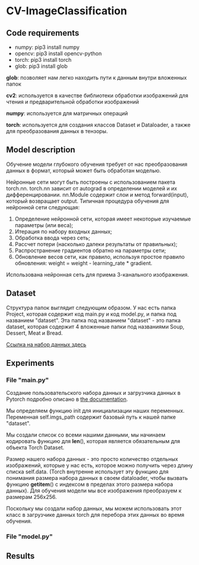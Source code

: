 # CV-ImageClassification

## Code requirements
* numpy: pip3 install numpy
* opencv: pip3 install opencv-python
* torch: pip3 install torch
* glob: pip3 install glob

__glob__: позволяет нам легко находить пути к данным внутри вложенных папок

__cv2__: используется в качестве библиотеки обработки изображений для чтения и предварительной обработки изображений

__numpy__: используется для матричных операций

__torch__: используется для создания классов Dataset и Dataloader, а также для преобразования данных в тензоры.

## Model description
Обучение модели глубокого обучения требует от нас преобразования данных в формат, который может быть обработан моделью. 

Нейронные сети могут быть построены с использованием пакета torch.nn.
torch.nn зависит от autograd в определении моделей и их дифференцировании. nn.Module содержит слои и метод forward(input), который возвращает output.
Типичная процедура обучения для нейронной сети следующая:

1. Определение нейронной сети, которая имеет некоторые изучаемые параметры (или веса);
2. Итерация по набору входных данных;
3. Обработка ввода через сеть;
4. Рассчет потери (насколько далеки результаты от правильных);
5. Распространение градиентов обратно на параметры сети;
6. Обновление весов сети, как правило, используя простое правило обновления:
weight = weight - learning_rate * gradient.

Использована нейронная сеть для приема 3-канального изображения.

## Dataset
Структура папок выглядит следующим образом. У нас есть папка Project, которая содержит код main.py и код model.py, и папка под названием "dataset". Эта папка под названием "dataset" - это папка dataset, которая содержит 4 вложенные папки под названиями Soup, Dessert, Meat и Bread.

[Ссылка на набор данных здесь](https://drive.google.com/drive/folders/1fkSZmSQo_W6Jz3Jb5R0bWwQKKH1Pn2x0?usp=sharing)

## Experiments
### File "main.py"
Создание пользовательского набора данных и загрузчика данных в Pytorch подробно описано в [the documentation](https://pytorch.org/tutorials/beginner/basics/data_tutorial.html).

Мы определяем функцию init для инициализации наших переменных. Переменная self.imgs_path содержит базовый путь к нашей папке "dataset".

Мы создали список со всеми нашими данными, мы начинаем кодировать функцию для __len__(), которая является обязательным для объекта Torch Dataset.

Размер нашего набора данных - это просто количество отдельных изображений, которые у нас есть, которое можно получить через длину списка self.data. (Torch внутренне использует эту функцию для понимания размера набора данных в своем dataloader, чтобы вызвать функцию __getitem__() с индексом в пределах этого размера набора данных). Для обучения модели мы все изображения преобразуем к размерам 256х256.

Поскольку мы создали набор данных, мы можем использовать этот класс в загрузчике данных torch для перебора этих данных во время обучения.

### File "model.py"

## Results
